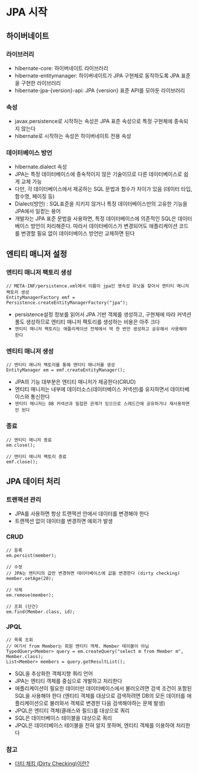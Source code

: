 # JPA 시작

## 하이버네이트 <a id="&#xD558;&#xC774;&#xBC84;&#xB124;&#xC774;&#xD2B8;"></a>

### 라이브러리 <a id="&#xB77C;&#xC774;&#xBE0C;&#xB7EC;&#xB9AC;"></a>

* hibernate-core: 하이버네이트 라이브러리
* hibernate-entitymanager: 하이버네이트가 JPA 구현체로 동작하도록 JPA 표준을 구현한 라이브러리
* hibernate-jpa-{version}-api: JPA {version} 표준 API를 모아둔 라이브러리

### 속성 <a id="&#xC18D;&#xC131;"></a>

* javax.persistence로 시작하는 속성은 JPA 표준 속성으로 특정 구현체에 종속되지 않는다
* hibernate로 시작하는 속성은 하이버네이트 전용 속성

### 데이터베이스 방언 <a id="&#xB370;&#xC774;&#xD130;&#xBCA0;&#xC774;&#xC2A4;-&#xBC29;&#xC5B8;"></a>

* hibernate.dialect 속성
* JPA는 특정 데이터베이스에 종속적이지 않은 기술이므로 다른 데이터베이스로 쉽게 교체 가능
* 다만, 각 데이터베이스에서 제공하는 SQL 문법과 함수가 차이가 있음 \(데이터 타입, 함수명, 페이징 등\)
* Dialect\(방언\) : SQL표준을 지키지 않거나 특정 데이터베이스만의 고유한 기능을 JPA에서 일컫는 용어
* 개발자는 JPA 표준 문법을 사용하면, 특정 데이터베이스에 의존적인 SQL은 데이터베이스 방언이 처리해준다. 따라서 데이터베이스가 변경되어도 애플리케이션 코드를 변경할 필요 없이 데이터베이스 방언만 교체하면 된다

## 엔티티 매니저 설정 <a id="&#xC5D4;&#xD2F0;&#xD2F0;-&#xB9E4;&#xB2C8;&#xC800;-&#xC124;&#xC815;"></a>

### 엔티티 매니저 팩토리 생성 <a id="&#xC5D4;&#xD2F0;&#xD2F0;-&#xB9E4;&#xB2C8;&#xC800;-&#xD329;&#xD1A0;&#xB9AC;-&#xC0DD;&#xC131;"></a>

```text
// META-INF/persistence.xml에서 이름이 jpa인 영속성 유닛을 찾아서 엔티티 매니저 팩토리 생성
EntityManagerFactory emf = Persistence.createEntityManagerFactory("jpa");
```

* persistence설정 정보를 읽어서 JPA 기반 객체를 생성하고, 구현체에 따라 커넥션 풀도 생성하므로 엔티티 매니저 팩토리를 생성하는 비용은 아주 크다
* `엔티티 매니저 팩토리는 애플리케이션 전체에서 딱 한 번만 생성하고 공유해서 사용해야 한다`

### 엔티티 매니저 생성 <a id="&#xC5D4;&#xD2F0;&#xD2F0;-&#xB9E4;&#xB2C8;&#xC800;-&#xC0DD;&#xC131;"></a>

```text
// 엔티티 매니저 팩토리를 통해 엔티티 매니저를 생성
EntityManager em = emf.createEntityManager();
```

* JPA의 기능 대부분은 엔티티 매니저가 제공한다\(CRUD\)
* 엔티티 매니저는 내부에 데이터소스\(데이터베이스 커넥션\)를 유지하면서 데이터베이스와 통신한다
* `엔티티 매니저는 DB 커넥션과 밀접한 관계가 있으므로 스레드간에 공유하거나 재사용하면 안 된다`

### 종료 <a id="&#xC885;&#xB8CC;"></a>

```text
// 엔티티 매니저 종료
em.close();

// 엔티티 매니저 팩토리 종료
emf.close();
```

## JPA 데이터 처리 <a id="jpa-&#xB370;&#xC774;&#xD130;-&#xCC98;&#xB9AC;"></a>

### 트랜잭션 관리 <a id="&#xD2B8;&#xB79C;&#xC7AD;&#xC158;-&#xAD00;&#xB9AC;"></a>

* JPA를 사용하면 항상 트랜잭션 안에서 데이터를 변경해야 한다
* 트랜잭션 없이 데이터를 변경하면 예외가 발생

### CRUD <a id="crud"></a>

```text
// 등록
em.persist(member);

// 수정
// JPA는 엔티티의 값만 변경하면 데이터베이스에 값을 변경한다 (dirty checking)
member.setAge(20);

// 삭제
em.remove(member);

// 조회 (단건)
em.find(Member.class, id);
```

### JPQL <a id="jpql"></a>

```text
// 목록 조회
// 여기서 from Member는 회원 엔티티 객체. Member 테이블이 아님
TypedQuery<Member> query = em.createQuery("select m from Member m", Member.class);
List<Member> members = query.getResultList();
```

* SQL을 추상화한 객체지향 쿼리 언어
* JPA는 엔티티 객체를 중심으로 개발하고 처리한다
* 애플리케이션이 필요한 데이터만 데이터베이스에서 불러오려면 검색 조건이 포함된 SQL을 사용해야 한다 \(엔티티 객체를 대상으로 검색하려면 DB의 모든 데이터를 애플리케이션으로 불러와서 객체로 변경한 다음 검색해야하는 문제 발생\)
* JPQL은 엔티티 객체\(클래스와 필드\)를 대상으로 쿼리
* SQL은 데이터베이스 테이블을 대상으로 쿼리
* JPQL은 데이터베이스 테이블을 전혀 알지 못하며, 엔티티 객체를 이용하여 처리한다

### 참고 <a id="&#xCC38;&#xACE0;"></a>

* [더티 체킹 \(Dirty Checking\)이란?](https://jojoldu.tistory.com/415)

